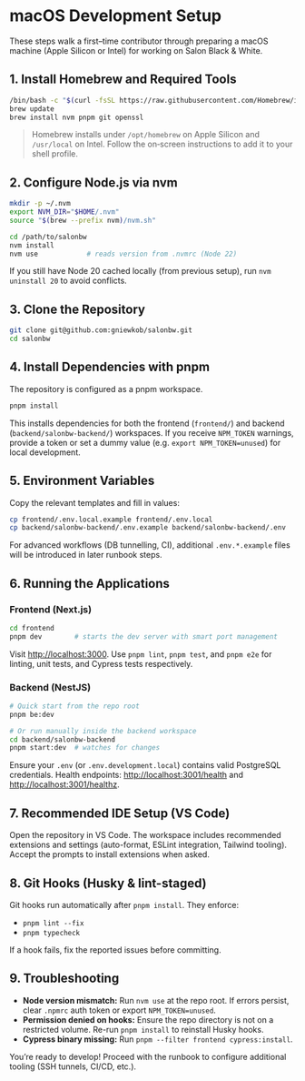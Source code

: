 # macOS Development Setup

These steps walk a first–time contributor through preparing a macOS machine (Apple Silicon or Intel) for working on Salon Black & White.

## 1. Install Homebrew and Required Tools

```bash
/bin/bash -c "$(curl -fsSL https://raw.githubusercontent.com/Homebrew/install/HEAD/install.sh)"
brew update
brew install nvm pnpm git openssl
```

> Homebrew installs under `/opt/homebrew` on Apple Silicon and `/usr/local` on Intel. Follow the on‑screen instructions to add it to your shell profile.

## 2. Configure Node.js via nvm

```bash
mkdir -p ~/.nvm
export NVM_DIR="$HOME/.nvm"
source "$(brew --prefix nvm)/nvm.sh"

cd /path/to/salonbw
nvm install
nvm use            # reads version from .nvmrc (Node 22)
```

If you still have Node 20 cached locally (from previous setup), run `nvm uninstall 20` to avoid conflicts.

## 3. Clone the Repository

```bash
git clone git@github.com:gniewkob/salonbw.git
cd salonbw
```

## 4. Install Dependencies with pnpm

The repository is configured as a pnpm workspace.

```bash
pnpm install
```

This installs dependencies for both the frontend (`frontend/`) and backend (`backend/salonbw-backend/`) workspaces. If you receive `NPM_TOKEN` warnings, provide a token or set a dummy value (e.g. `export NPM_TOKEN=unused`) for local development.

## 5. Environment Variables

Copy the relevant templates and fill in values:

```bash
cp frontend/.env.local.example frontend/.env.local
cp backend/salonbw-backend/.env.example backend/salonbw-backend/.env
```

For advanced workflows (DB tunnelling, CI), additional `.env.*.example` files will be introduced in later runbook steps.

## 6. Running the Applications

### Frontend (Next.js)

```bash
cd frontend
pnpm dev        # starts the dev server with smart port management
```

Visit <http://localhost:3000>. Use `pnpm lint`, `pnpm test`, and `pnpm e2e` for linting, unit tests, and Cypress tests respectively.

### Backend (NestJS)

```bash
# Quick start from the repo root
pnpm be:dev

# Or run manually inside the backend workspace
cd backend/salonbw-backend
pnpm start:dev  # watches for changes
```

Ensure your `.env` (or `.env.development.local`) contains valid PostgreSQL credentials. Health endpoints: <http://localhost:3001/health> and <http://localhost:3001/healthz>.

## 7. Recommended IDE Setup (VS Code)

Open the repository in VS Code. The workspace includes recommended extensions and settings (auto-format, ESLint integration, Tailwind tooling). Accept the prompts to install extensions when asked.

## 8. Git Hooks (Husky & lint-staged)

Git hooks run automatically after `pnpm install`. They enforce:

- `pnpm lint --fix`
- `pnpm typecheck`

If a hook fails, fix the reported issues before committing.

## 9. Troubleshooting

- **Node version mismatch:** Run `nvm use` at the repo root. If errors persist, clear `.npmrc` auth token or export `NPM_TOKEN=unused`.
- **Permission denied on hooks:** Ensure the repo directory is not on a restricted volume. Re-run `pnpm install` to reinstall Husky hooks.
- **Cypress binary missing:** Run `pnpm --filter frontend cypress:install`.

You’re ready to develop! Proceed with the runbook to configure additional tooling (SSH tunnels, CI/CD, etc.).
